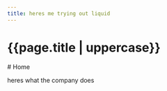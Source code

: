 ```yaml
---
title: heres me trying out liquid
---
```

<h1>{{page.title | uppercase}}</h1>
# Home

heres what the company does
